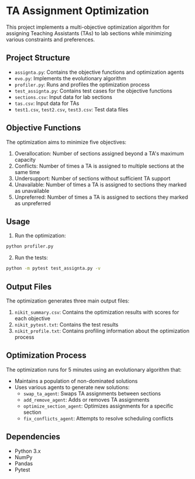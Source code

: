 # TA Assignment Optimization

This project implements a multi-objective optimization algorithm for assigning Teaching Assistants (TAs) to lab sections while minimizing various constraints and preferences.

## Project Structure

- `assignta.py`: Contains the objective functions and optimization agents
- `evo.py`: Implements the evolutionary algorithm
- `profiler.py`: Runs and profiles the optimization process
- `test_assignta.py`: Contains test cases for the objective functions
- `sections.csv`: Input data for lab sections
- `tas.csv`: Input data for TAs
- `test1.csv`, `test2.csv`, `test3.csv`: Test data files

## Objective Functions

The optimization aims to minimize five objectives:
1. Overallocation: Number of sections assigned beyond a TA's maximum capacity
2. Conflicts: Number of times a TA is assigned to multiple sections at the same time
3. Undersupport: Number of sections without sufficient TA support
4. Unavailable: Number of times a TA is assigned to sections they marked as unavailable
5. Unpreferred: Number of times a TA is assigned to sections they marked as unpreferred

## Usage

1. Run the optimization:
```bash
python profiler.py
```

2. Run the tests:
```bash
python -m pytest test_assignta.py -v
```

## Output Files

The optimization generates three main output files:
1. `nikit_summary.csv`: Contains the optimization results with scores for each objective
2. `nikit_pytest.txt`: Contains the test results
3. `nikit_profile.txt`: Contains profiling information about the optimization process

## Optimization Process

The optimization runs for 5 minutes using an evolutionary algorithm that:
- Maintains a population of non-dominated solutions
- Uses various agents to generate new solutions:
  - `swap_ta_agent`: Swaps TA assignments between sections
  - `add_remove_agent`: Adds or removes TA assignments
  - `optimize_section_agent`: Optimizes assignments for a specific section
  - `fix_conflicts_agent`: Attempts to resolve scheduling conflicts

## Dependencies

- Python 3.x
- NumPy
- Pandas
- Pytest 